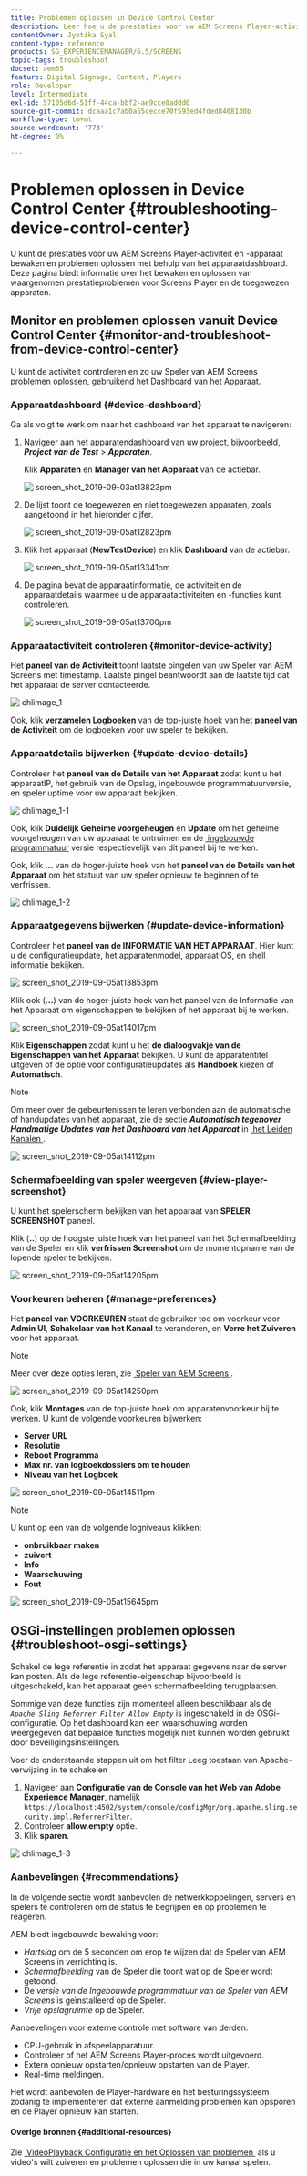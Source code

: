 ```yaml
---
title: Problemen oplossen in Device Control Center
description: Leer hoe u de prestaties voor uw AEM Screens Player-activiteit en -apparaat kunt controleren en oplossen met het apparaatdashboard.
contentOwner: Jyotika Syal
content-type: reference
products: SG_EXPERIENCEMANAGER/6.5/SCREENS
topic-tags: troubleshoot
docset: aem65
feature: Digital Signage, Content, Players
role: Developer
level: Intermediate
exl-id: 57105d6d-51ff-44ca-bbf2-ae9cce8addd0
source-git-commit: dcaaa1c7ab0a55cecce70f593ed4fded8468130b
workflow-type: tm+mt
source-wordcount: '773'
ht-degree: 0%

---
```


# Problemen oplossen in Device Control Center {#troubleshooting-device-control-center}

U kunt de prestaties voor uw AEM Screens Player-activiteit en -apparaat bewaken en problemen oplossen met behulp van het apparaatdashboard. Deze pagina biedt informatie over het bewaken en oplossen van waargenomen prestatieproblemen voor Screens Player en de toegewezen apparaten.

## Monitor en problemen oplossen vanuit Device Control Center {#monitor-and-troubleshoot-from-device-control-center}

U kunt de activiteit controleren en zo uw Speler van AEM Screens problemen oplossen, gebruikend het Dashboard van het Apparaat.

### Apparaatdashboard {#device-dashboard}

Ga als volgt te werk om naar het dashboard van het apparaat te navigeren:

1. Navigeer aan het apparatendashboard van uw project, bijvoorbeeld, ***Project van de Test*** > ***Apparaten***.

   Klik **Apparaten** en **Manager van het Apparaat** van de actiebar.

   ![&#x200B; screen_shot_2019-09-03at13823pm &#x200B;](assets/screen_shot_2019-09-03at13823pm.png)

1. De lijst toont de toegewezen en niet toegewezen apparaten, zoals aangetoond in het hieronder cijfer.

   ![&#x200B; screen_shot_2019-09-05at12823pm &#x200B;](assets/screen_shot_2019-09-05at12823pm.png)

1. Klik het apparaat (**NewTestDevice**) en klik **Dashboard** van de actiebar.

   ![&#x200B; screen_shot_2019-09-05at13341pm &#x200B;](assets/screen_shot_2019-09-05at13341pm.png)

1. De pagina bevat de apparaatinformatie, de activiteit en de apparaatdetails waarmee u de apparaatactiviteiten en -functies kunt controleren.

   ![&#x200B; screen_shot_2019-09-05at13700pm &#x200B;](assets/screen_shot_2019-09-05at13700pm.png)

### Apparaatactiviteit controleren {#monitor-device-activity}

Het **paneel van de Activiteit** toont laatste pingelen van uw Speler van AEM Screens met timestamp. Laatste pingel beantwoordt aan de laatste tijd dat het apparaat de server contacteerde.

![&#x200B; chlimage_1 &#x200B;](assets/chlimage_1.png)

Ook, klik **verzamelen Logboeken** van de top-juiste hoek van het **paneel van de Activiteit** om de logboeken voor uw speler te bekijken.

### Apparaatdetails bijwerken {#update-device-details}

Controleer het **paneel van de Details van het Apparaat** zodat kunt u het apparaatIP, het gebruik van de Opslag, ingebouwde programmatuurversie, en speler uptime voor uw apparaat bekijken.

![&#x200B; chlimage_1-1 &#x200B;](assets/chlimage_1-1.png)

Ook, klik **Duidelijk Geheime voorgeheugen** en **Update** om het geheime voorgeheugen van uw apparaat te ontruimen en de [&#x200B; ingebouwde programmatuur &#x200B;](screens-glossary.md) versie respectievelijk van dit paneel bij te werken.

Ook, klik **...** van de hoger-juiste hoek van het **paneel van de Details van het Apparaat** om het statuut van uw speler opnieuw te beginnen of te verfrissen.

![&#x200B; chlimage_1-2 &#x200B;](assets/chlimage_1-2.png)

### Apparaatgegevens bijwerken {#update-device-information}

Controleer het **paneel van de INFORMATIE VAN HET APPARAAT**. Hier kunt u de configuratieupdate, het apparatenmodel, apparaat OS, en shell informatie bekijken.

![&#x200B; screen_shot_2019-09-05at13853pm &#x200B;](assets/screen_shot_2019-09-05at13853pm.png)

Klik ook (**...**) van de hoger-juiste hoek van het paneel van de Informatie van het Apparaat om eigenschappen te bekijken of het apparaat bij te werken.

![&#x200B; screen_shot_2019-09-05at14017pm &#x200B;](assets/screen_shot_2019-09-05at14017pm.png)

Klik **Eigenschappen** zodat kunt u het **de dialoogvakje van de Eigenschappen van het Apparaat** bekijken. U kunt de apparatentitel uitgeven of de optie voor configuratieupdates als **Handboek** kiezen of **Automatisch**.

>[!NOTE]
>
>Om meer over de gebeurtenissen te leren verbonden aan de automatische of handupdates van het apparaat, zie de sectie ***Automatisch tegenover Handmatige Updates van het Dashboard van het Apparaat*** in [&#x200B; het Leiden Kanalen &#x200B;](managing-channels.md).

![&#x200B; screen_shot_2019-09-05at14112pm &#x200B;](assets/screen_shot_2019-09-05at14112pm.png)

### Schermafbeelding van speler weergeven {#view-player-screenshot}

U kunt het spelerscherm bekijken van het apparaat van **SPELER SCREENSHOT** paneel.

Klik (**..**) op de hoogste juiste hoek van het paneel van het Schermafbeelding van de Speler en klik **verfrissen Screenshot** om de momentopname van de lopende speler te bekijken.

![&#x200B; screen_shot_2019-09-05at14205pm &#x200B;](assets/screen_shot_2019-09-05at14205pm.png)

### Voorkeuren beheren {#manage-preferences}

Het **paneel van VOORKEUREN** staat de gebruiker toe om voorkeur voor **Admin UI**, **Schakelaar van het Kanaal** te veranderen, en **Verre het Zuiveren** voor het apparaat.

>[!NOTE]
>Meer over deze opties leren, zie [&#x200B; Speler van AEM Screens &#x200B;](working-with-screens-player.md).

![&#x200B; screen_shot_2019-09-05at14250pm &#x200B;](assets/screen_shot_2019-09-05at14250pm.png)

Ook, klik **Montages** van de top-juiste hoek om apparatenvoorkeur bij te werken. U kunt de volgende voorkeuren bijwerken:

* **Server URL**
* **Resolutie**
* **Reboot Programma**
* **Max nr. van logboekdossiers om te houden**
* **Niveau van het Logboek**

![&#x200B; screen_shot_2019-09-05at14511pm &#x200B;](assets/screen_shot_2019-09-05at14511pm.png)

>[!NOTE]
>U kunt op een van de volgende logniveaus klikken:
>
>* **onbruikbaar maken**
>* **zuivert**
>* **Info**
>* **Waarschuwing**
>* **Fout**

![&#x200B; screen_shot_2019-09-05at15645pm &#x200B;](assets/screen_shot_2019-09-05at15645pm.png)

## OSGi-instellingen problemen oplossen {#troubleshoot-osgi-settings}

Schakel de lege referentie in zodat het apparaat gegevens naar de server kan posten. Als de lege referentie-eigenschap bijvoorbeeld is uitgeschakeld, kan het apparaat geen schermafbeelding terugplaatsen.

Sommige van deze functies zijn momenteel alleen beschikbaar als de *`Apache Sling Referrer Filter Allow Empty`* is ingeschakeld in de OSGi-configuratie. Op het dashboard kan een waarschuwing worden weergegeven dat bepaalde functies mogelijk niet kunnen worden gebruikt door beveiligingsinstellingen.

Voer de onderstaande stappen uit om het filter Leeg toestaan van Apache-verwijzing in te schakelen

1. Navigeer aan **Configuratie van de Console van het Web van Adobe Experience Manager**, namelijk `https://localhost:4502/system/console/configMgr/org.apache.sling.security.impl.ReferrerFilter`.
1. Controleer **allow.empty** optie.
1. Klik **sparen**.

![&#x200B; chlimage_1-3 &#x200B;](assets/chlimage_1-3.png)

### Aanbevelingen {#recommendations}

In de volgende sectie wordt aanbevolen de netwerkkoppelingen, servers en spelers te controleren om de status te begrijpen en op problemen te reageren.

AEM biedt ingebouwde bewaking voor:

* *Hartslag* om de 5 seconden om erop te wijzen dat de Speler van AEM Screens in verrichting is.
* *Schermafbeelding* van de Speler die toont wat op de Speler wordt getoond.
* De *versie van de Ingebouwde programmatuur van de Speler van AEM Screens* is geïnstalleerd op de Speler.
* *Vrije opslagruimte* op de Speler.

Aanbevelingen voor externe controle met software van derden:

* CPU-gebruik in afspeelapparatuur.
* Controleer of het AEM Screens Player-proces wordt uitgevoerd.
* Extern opnieuw opstarten/opnieuw opstarten van de Player.
* Real-time meldingen.

Het wordt aanbevolen de Player-hardware en het besturingssysteem zodanig te implementeren dat externe aanmelding problemen kan opsporen en de Player opnieuw kan starten.

#### Overige bronnen {#additional-resources}

Zie [&#x200B; VideoPlayback Configuratie en het Oplossen van problemen &#x200B;](troubleshoot-videos.md) als u video&#39;s wilt zuiveren en problemen oplossen die in uw kanaal spelen.
